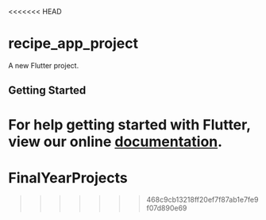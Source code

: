 <<<<<<< HEAD
# recipe_app_project

A new Flutter project.

## Getting Started

For help getting started with Flutter, view our online
[documentation](https://flutter.io/).
=======
# FinalYearProjects
>>>>>>> 468c9cb13218ff20ef7f87ab1e7fe9f07d890e69
